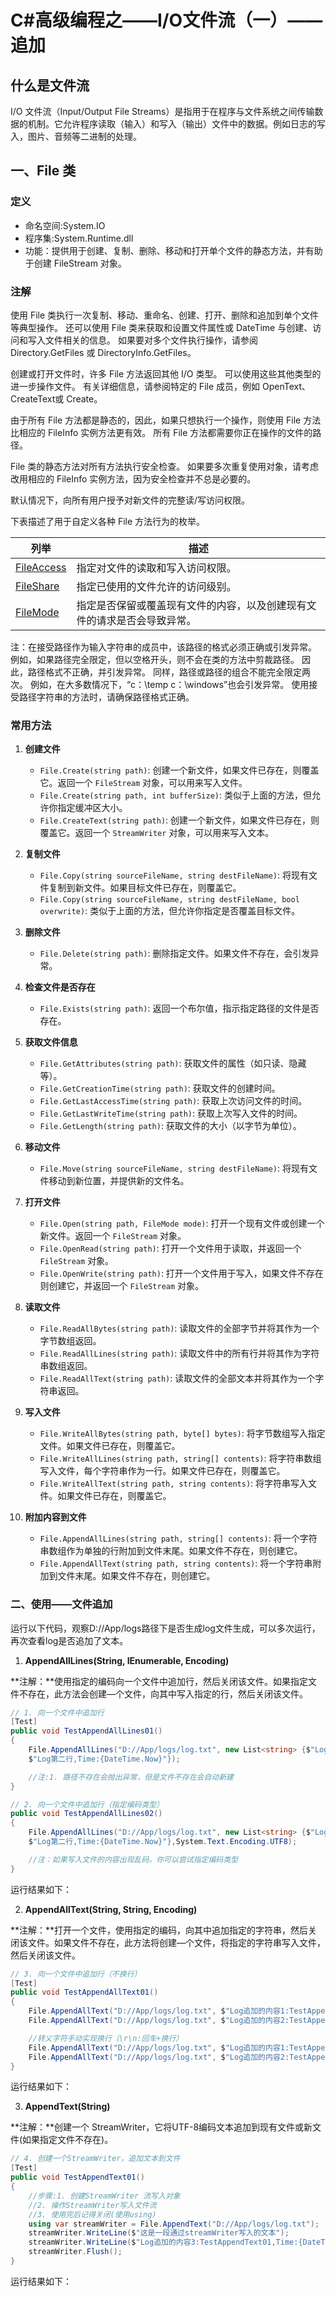# C#高级编程之——I/O文件流（一）——追加

## 什么是文件流

I/O 文件流（Input/Output File Streams）是指用于在程序与文件系统之间传输数据的机制。它允许程序读取（输入）和写入（输出）文件中的数据。例如日志的写入，图片、音频等二进制的处理。

## 一、File 类

### 定义

- 命名空间:System.IO
- 程序集:System.Runtime.dll
- 功能：提供用于创建、复制、删除、移动和打开单个文件的静态方法，并有助于创建 FileStream 对象。

### 注解

使用 File 类执行一次复制、移动、重命名、创建、打开、删除和追加到单个文件等典型操作。 还可以使用 File 类来获取和设置文件属性或 DateTime 与创建、访问和写入文件相关的信息。 如果要对多个文件执行操作，请参阅 Directory.GetFiles 或 DirectoryInfo.GetFiles。

创建或打开文件时，许多 File 方法返回其他 I/O 类型。 可以使用这些其他类型的进一步操作文件。 有关详细信息，请参阅特定的 File 成员，例如 OpenText、CreateText或 Create。

由于所有 File 方法都是静态的，因此，如果只想执行一个操作，则使用 File 方法比相应的 FileInfo 实例方法更有效。 所有 File 方法都需要你正在操作的文件的路径。

File 类的静态方法对所有方法执行安全检查。 如果要多次重复使用对象，请考虑改用相应的 FileInfo 实例方法，因为安全检查并不总是必要的。

默认情况下，向所有用户授予对新文件的完整读/写访问权限。

下表描述了用于自定义各种 File 方法行为的枚举。

<table aria-label="表 1" class="table table-sm margin-top-none">
<thead>
<tr>
<th>列举</th>
<th>描述</th>
</tr>
</thead>
<tbody>
<tr>
<td><a href="https://learn.microsoft.com/zh-cn/dotnet/api/system.io.fileaccess?view=net-8.0" class="no-loc" data-linktype="relative-path">FileAccess</a></td>
<td>指定对文件的读取和写入访问权限。</td>
</tr>
<tr>
<td><a href="https://learn.microsoft.com/zh-cn/dotnet/api/system.io.fileshare?view=net-8.0" class="no-loc" data-linktype="relative-path">FileShare</a></td>
<td>指定已使用的文件允许的访问级别。</td>
</tr>
<tr>
<td><a href="https://learn.microsoft.com/zh-cn/dotnet/api/system.io.filemode?view=net-8.0" class="no-loc" data-linktype="relative-path">FileMode</a></td>
<td>指定是否保留或覆盖现有文件的内容，以及创建现有文件的请求是否会导致异常。</td>
</tr>
</tbody>
</table>

注：在接受路径作为输入字符串的成员中，该路径的格式必须正确或引发异常。 例如，如果路径完全限定，但以空格开头，则不会在类的方法中剪裁路径。 因此，路径格式不正确，并引发异常。 同样，路径或路径的组合不能完全限定两次。 例如，在大多数情况下，“c：\temp c：\windows”也会引发异常。 使用接受路径字符串的方法时，请确保路径格式正确。

### 常用方法

1. **创建文件**
   - `File.Create(string path)`: 创建一个新文件，如果文件已存在，则覆盖它。返回一个 `FileStream` 对象，可以用来写入文件。
   - `File.Create(string path, int bufferSize)`: 类似于上面的方法，但允许你指定缓冲区大小。
   - `File.CreateText(string path)`: 创建一个新文件，如果文件已存在，则覆盖它。返回一个 `StreamWriter` 对象，可以用来写入文本。

2. **复制文件**
   - `File.Copy(string sourceFileName, string destFileName)`: 将现有文件复制到新文件。如果目标文件已存在，则覆盖它。
   - `File.Copy(string sourceFileName, string destFileName, bool overwrite)`: 类似于上面的方法，但允许你指定是否覆盖目标文件。

3. **删除文件**
   - `File.Delete(string path)`: 删除指定文件。如果文件不存在，会引发异常。

4. **检查文件是否存在**
   - `File.Exists(string path)`: 返回一个布尔值，指示指定路径的文件是否存在。

5. **获取文件信息**
   - `File.GetAttributes(string path)`: 获取文件的属性（如只读、隐藏等）。
   - `File.GetCreationTime(string path)`: 获取文件的创建时间。
   - `File.GetLastAccessTime(string path)`: 获取上次访问文件的时间。
   - `File.GetLastWriteTime(string path)`: 获取上次写入文件的时间。
   - `File.GetLength(string path)`: 获取文件的大小（以字节为单位）。

6. **移动文件**
   - `File.Move(string sourceFileName, string destFileName)`: 将现有文件移动到新位置，并提供新的文件名。

7. **打开文件**
   - `File.Open(string path, FileMode mode)`: 打开一个现有文件或创建一个新文件。返回一个 `FileStream` 对象。
   - `File.OpenRead(string path)`: 打开一个文件用于读取，并返回一个 `FileStream` 对象。
   - `File.OpenWrite(string path)`: 打开一个文件用于写入，如果文件不存在则创建它，并返回一个 `FileStream` 对象。

8. **读取文件**
   - `File.ReadAllBytes(string path)`: 读取文件的全部字节并将其作为一个字节数组返回。
   - `File.ReadAllLines(string path)`: 读取文件中的所有行并将其作为字符串数组返回。
   - `File.ReadAllText(string path)`: 读取文件的全部文本并将其作为一个字符串返回。

9. **写入文件**
   - `File.WriteAllBytes(string path, byte[] bytes)`: 将字节数组写入指定文件。如果文件已存在，则覆盖它。
   - `File.WriteAllLines(string path, string[] contents)`: 将字符串数组写入文件，每个字符串作为一行。如果文件已存在，则覆盖它。
   - `File.WriteAllText(string path, string contents)`: 将字符串写入文件。如果文件已存在，则覆盖它。

10. **附加内容到文件**
    - `File.AppendAllLines(string path, string[] contents)`: 将一个字符串数组作为单独的行附加到文件末尾。如果文件不存在，则创建它。
    - `File.AppendAllText(string path, string contents)`: 将一个字符串附加到文件末尾。如果文件不存在，则创建它。

### 二、使用——文件追加

运行以下代码，观察D://App/logs路径下是否生成log文件生成，可以多次运行，再次查看log是否追加了文本。

1. **AppendAllLines(String, IEnumerable, Encoding)**

**注解：**使用指定的编码向一个文件中追加行，然后关闭该文件。如果指定文件不存在，此方法会创建—个文件，向其中写入指定的行，然后关闭该文件。

```csharp
// 1. 向一个文件中追加行
[Test]
public void TestAppendAllLines01()
{
    File.AppendAllLines("D://App/logs/log.txt", new List<string> {$"Log第一行,Time:{DateTime.Now}",
    $"Log第二行,Time:{DateTime.Now}"});

    //注:1. 路径不存在会抛出异常，但是文件不存在会自动新建
}

// 2. 向一个文件中追加行（指定编码类型）
public void TestAppendAllLines02()
{
    File.AppendAllLines("D://App/logs/log.txt", new List<string> {$"Log第一行,Time:{DateTime.Now}",
    $"Log第二行,Time:{DateTime.Now}"},System.Text.Encoding.UTF8);

    //注：如果写入文件的内容出现乱码，你可以尝试指定编码类型
}
```

运行结果如下：

2. **AppendAllText(String, String, Encoding)**

**注解：**打开一个文件，使用指定的编码，向其中追加指定的字符串，然后关闭该文件。如果文件不存在，此方法将创建—个文件，将指定的字符串写入文件，然后关闭该文件。

```csharp
// 3. 向一个文件中追加行（不换行）
[Test]
public void TestAppendAllText01()
{
    File.AppendAllText("D://App/logs/log.txt", $"Log追加的内容1:TestAppendAllText01,Time:{DateTime.Now}",System.Text.Encoding.UTF8);
    File.AppendAllText("D://App/logs/log.txt", $"Log追加的内容2:TestAppendAllText02,Time:{DateTime.Now}", System.Text.Encoding.UTF8);

    //转义字符手动实现换行（\r\n:回车+换行）
    File.AppendAllText("D://App/logs/log.txt", $"Log追加的内容1:TestAppendAllText01,Time:{DateTime.Now}\r\n", System.Text.Encoding.UTF8);
    File.AppendAllText("D://App/logs/log.txt", $"Log追加的内容2:TestAppendAllText02,Time:{DateTime.Now}\r\n", System.Text.Encoding.UTF8);
}
```

运行结果如下：

3. **AppendText(String)**

**注解：**创建一个 StreamWriter，它将UTF-8编码文本追加到现有文件或新文件(如果指定文件不存在)。

```csharp
// 4. 创建一个StreamWriter，追加文本到文件
[Test]
public void TestAppendText01()
{
    //步骤:1. 创建StreamWriter 流写入对象
    //2. 操作StreamWriter写入文件流
    //3. 使用完后记得关闭(使用using)
    using var streamWriter = File.AppendText("D://App/logs/log.txt");
    streamWriter.WriteLine($"这是一段通过streamWriter写入的文本");
    streamWriter.WriteLine($"Log追加的内容3:TestAppendText01,Time:{DateTime.Now}");
    streamWriter.Flush();
}
```

运行结果如下：
